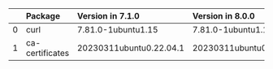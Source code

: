 <!-- markdown-link-check-disable -->

|    | Package         | Version in 7.1.0        | Version in 8.0.0        | Status   |
|---:|:----------------|:------------------------|:------------------------|:---------|
|  0 | curl            | 7.81.0-1ubuntu1.15      | 7.81.0-1ubuntu1.16      | UPDATED  |
|  1 | ca-certificates | 20230311ubuntu0.22.04.1 | 20230311ubuntu0.22.04.1 |          |